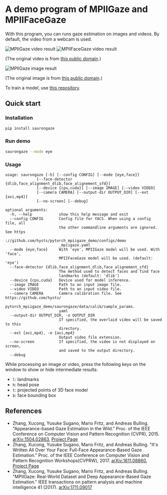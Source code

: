 # A demo program of MPIIGaze and MPIIFaceGaze

With this program, you can runs gaze estimation on images and videos.
By default, the video from a webcam is used.

![MPIIGaze video result](figures/mpiigaze_video.gif)
![MPIIFaceGaze video result](figures/mpiifacegaze_video.gif)

(The original video is from [this public domain](https://www.pexels.com/video/woman-in-a-group-having-a-drink-while-listening-3201742/).)

![MPIIGaze image result](figures/mpiigaze_image.jpg)

(The original image is from [this public domain](https://www.pexels.com/photo/photography-of-a-beautiful-woman-smiling-1024311/).)

To train a model, use [this repository](https://github.com/hysts/pytorch_mpiigaze).

## Quick start

### Installation

```bash
pip install saurongaze
```


### Run demo

```bash
saurongaze --mode eye
```


### Usage


```
usage: saurongaze [-h] [--config CONFIG] [--mode {eye,face}]
              [--face-detector {dlib,face_alignment_dlib,face_alignement_sfd}]
              [--device {cpu,cuda}] [--image IMAGE] [--video VIDEO]
              [--camera CAMERA] [--output-dir OUTPUT_DIR] [--ext {avi,mp4}]
              [--no-screen] [--debug]

optional arguments:
  -h, --help            show this help message and exit
  --config CONFIG       Config file for YACS. When using a config file, all
                        the other commandline arguments are ignored. See https
                        ://github.com/hysts/pytorch_mpiigaze_demo/configs/demo
                        _mpiigaze.yaml
  --mode {eye,face}     With 'eye', MPIIGaze model will be used. With 'face',
                        MPIIFaceGaze model will be used. (default: 'eye')
  --face-detector {dlib,face_alignment_dlib,face_alignement_sfd}
                        The method used to detect faces and find face
                        landmarks (default: 'dlib')
  --device {cpu,cuda}   Device used for model inference.
  --image IMAGE         Path to an input image file.
  --video VIDEO         Path to an input video file.
  --camera CAMERA       Camera calibration file. See https://github.com/hysts/
                        pytorch_mpiigaze_demo/saurongaze/data/calib/sample_params.
                        yaml
  --output-dir OUTPUT_DIR, -o OUTPUT_DIR
                        If specified, the overlaid video will be saved to this
                        directory.
  --ext {avi,mp4}, -e {avi,mp4}
                        Output video file extension.
  --no-screen           If specified, the video is not displayed on screen,
                        and saved to the output directory.
  --debug
```

While processing an image or video, press the following keys on the window
to show or hide intermediate results:

* `l`: landmarks
* `h`: head pose
* `t`: projected points of 3D face model
* `b`: face bounding box


## References

* Zhang, Xucong, Yusuke Sugano, Mario Fritz, and Andreas Bulling. "Appearance-based Gaze Estimation in the Wild." Proc. of the IEEE Conference on Computer Vision and Pattern Recognition (CVPR), 2015. [arXiv:1504.02863](https://arxiv.org/abs/1504.02863), [Project Page](https://www.mpi-inf.mpg.de/departments/computer-vision-and-multimodal-computing/research/gaze-based-human-computer-interaction/appearance-based-gaze-estimation-in-the-wild/)
* Zhang, Xucong, Yusuke Sugano, Mario Fritz, and Andreas Bulling. "It's Written All Over Your Face: Full-Face Appearance-Based Gaze Estimation." Proc. of the IEEE Conference on Computer Vision and Pattern Recognition Workshops(CVPRW), 2017. [arXiv:1611.08860](https://arxiv.org/abs/1611.08860), [Project Page](https://www.mpi-inf.mpg.de/departments/computer-vision-and-machine-learning/research/gaze-based-human-computer-interaction/its-written-all-over-your-face-full-face-appearance-based-gaze-estimation/)
* Zhang, Xucong, Yusuke Sugano, Mario Fritz, and Andreas Bulling. "MPIIGaze: Real-World Dataset and Deep Appearance-Based Gaze Estimation." IEEE transactions on pattern analysis and machine intelligence 41 (2017). [arXiv:1711.09017](https://arxiv.org/abs/1711.09017)



